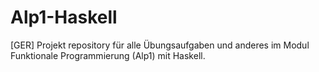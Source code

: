 Alp1-Haskell
============

[GER] Projekt repository für alle Übungsaufgaben und anderes im Modul Funktionale Programmierung (Alp1) mit Haskell.
